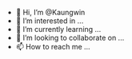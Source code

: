 - 👋 Hi, I’m @Kaungwin
- 👀 I’m interested in ...
- 🌱 I’m currently learning ...
- 💞️ I’m looking to collaborate on ...
- 📫 How to reach me ...

<!---
Kaungwin/Kaungwin is a ✨ special ✨ repository because its `README.md` (this file) appears on your GitHub profile.
You can click the Preview link to take a look at your changes.
--->
